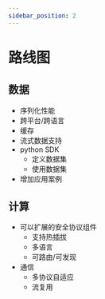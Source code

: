 ```yaml
---
sidebar_position: 2
---
```


# 路线图

## 数据
* 序列化性能
* 跨平台/跨语言
* 缓存
* 流式数据支持
* python SDK
  * 定义数据集
  * 使用数据集
* 增加应用案例
## 计算
* 可以扩展的安全协议组件
  * 支持热插拔
  * 多语言
  * 可路由/可发现
* 通信
  * 多协议自适应
  * 流复用
  

